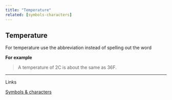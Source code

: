 ```yaml
---
title: "Temperature"
related: [symbols-characters]
---
```


## Temperature

For temperature use the abbreviation instead of spelling out the word

**For example**

> A temperature of 2C is about the same as 36F.

---

Links

[Symbols & characters](/_entries/2016-05-04-symbols-and-characters.md "Symbols & characters")
